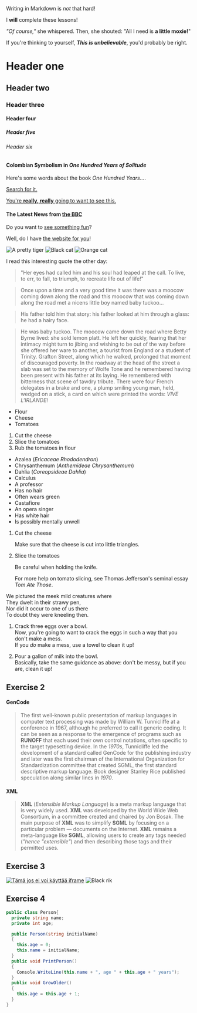 Writing in Markdown is _not_ that hard!

I **will** complete these lessons!

_"Of course,"_ she whispered. Then, she shouted: "All I need is **a little moxie!**"

If you're thinking to yourself, **_This is unbelievable_**, you'd probably be right.

# Header one
## Header two
### Header three
#### Header four
##### Header five
###### Header six
#### Colombian Symbolism in _One Hundred Years of Solitude_

Here's some words about the book _One Hundred Years..._.

[Search for it.](https://www.youtube.com/watch?v=p7YXXieghto)

[You're **really, really** going to want to see this.](https://www.youtube.com/watch?v=p7YXXieghto)

#### The Latest News from [the BBC](https://www.youtube.com/watch?v=p7YXXieghto)

Do you want to [see something fun][another]?

Well, do I have [the website for you][another]!

[another]: https://www.youtube.com/watch?v=p7YXXieghto
![A pretty tiger](https://upload.wikimedia.org/wikipedia/commons/5/56/Tiger.50.jpg)
![Black cat][Black]
![Orange cat][Orange]

[Black]: https://upload.wikimedia.org/wikipedia/commons/a/a3/81_INF_DIV_SSI.jpg
[Orange]: http://icons.iconarchive.com/icons/google/noto-emoji-animals-nature/256/22221-cat-icon.png
[Rik cat]: https://img.youtube.com/vi/RzHcxz6OaLA/0.jpg
I read this interesting quote the other day:

>"Her eyes had called him and his soul had leaped at the call. To live, to err, to fall, to triumph, to recreate life out of life!"

>Once upon a time and a very good time it was there was a moocow coming down along the road and this moocow that was coming down along the road met a nicens little boy named baby tuckoo...

>His father told him that story: his father looked at him through a glass: he had a hairy face.

>He was baby tuckoo. The moocow came down the road where Betty Byrne lived: she sold lemon platt.
>He left her quickly, fearing that her intimacy might turn to jibing and wishing to be out of the way before she offered her ware to another, a tourist from England or a student of Trinity. Grafton Street, along which he walked, prolonged that moment of discouraged poverty. In the roadway at the head of the street a slab was set to the memory of Wolfe Tone and he remembered having been present with his father at its laying. He remembered with bitterness that scene of tawdry tribute. There were four French delegates in a brake and one, a plump smiling young man, held, wedged on a stick, a card on which were printed the words: _VIVE L'IRLANDE_!

* Flour
* Cheese
* Tomatoes
1. Cut the cheese
2. Slice the tomatoes
3. Rub the tomatoes in flour
* Azalea (_Ericaceae Rhododendron_)
* Chrysanthemum (_Anthemideae Chrysanthemum_)
* Dahlia (_Coreopsideae Dahlia_)
* Calculus
 * A professor
 * Has no hair
 * Often wears green
* Castafiore
 * An opera singer
 * Has white hair
 * Is possibly mentally unwell
1. Cut the cheese

   Make sure that the cheese is cut into little triangles.

2. Slice the tomatoes

   Be careful when holding the knife.

   For more help on tomato slicing, see Thomas Jefferson's    seminal essay _Tom Ate Those_.


We pictured the meek mild creatures where  
They dwelt in their strawy pen,  
Nor did it occur to one of us there  
To doubt they were kneeling then.

1. Crack three eggs over a bowl.  
Now, you're going to want to crack the eggs in such a way that you don't make a mess.  
 If you _do_ make a mess, use a towel to clean it up!

2. Pour a gallon of milk into the bowl.  
 Basically, take the same guidance as above: don't be messy, but if you are, clean it up!
## Exercise 2
#### **GenCode**

>The first well-known public presentation of markup languages in computer text processing was made by William W. Tunnicliffe at a conference in 1967, although he preferred to call it generic coding. It can be seen as a response to the emergence of programs such as **RUNOFF** that each used their own control notations, often specific to the target typesetting device. In the _1970s_, Tunnicliffe led the development of a standard called GenCode for the publishing industry and later was the first chairman of the International Organization for Standardization committee that created SGML, the first standard descriptive markup language. Book designer Stanley Rice published speculation along similar lines in _1970_.

#### **XML**


>**XML** (_Extensible Markup Language_) is a meta markup language that is very widely used. **XML** was developed by the World Wide Web Consortium, in a committee created and chaired by Jon Bosak. The main purpose of **XML** was to simplify **SGML** by focusing on a particular problem — documents on the Internet. **XML** remains a meta-language like **SGML**, allowing users to create any tags needed (_"hence "extensible"_) and then describing those tags and their permitted uses. 

## Exercise 3
[![Tämä jos ei voi käyttää iframe](https://img.youtube.com/vi/p7YXXieghto/0.jpg)](https://www.youtube.com/watch?v=p7YXXieghto)
![Black rik][Rik cat]

## Exercise 4
```C#
public class Person{
  private string name;
  private int age;

  public Person(string initialName)
  {
    this.age = 0;
    this.name = initialName;
  }
  public void PrintPerson()
  {
    Console.WriteLine(this.name + ", age " + this.age + " years");
  }
  public void GrowOlder()
  {
    this.age = this.age + 1;
  }
}